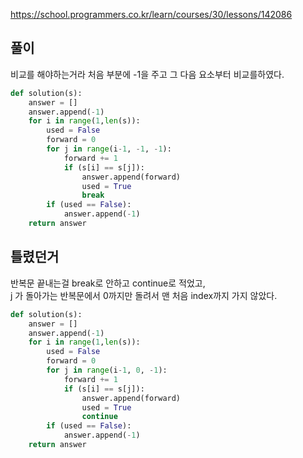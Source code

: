 https://school.programmers.co.kr/learn/courses/30/lessons/142086

풀이
-------------
비교를 해야하는거라 처음 부분에 -1을 주고 그 다음 요소부터 비교를하였다.

```python
def solution(s):
    answer = []
    answer.append(-1)
    for i in range(1,len(s)):
        used = False
        forward = 0
        for j in range(i-1, -1, -1):
            forward += 1
            if (s[i] == s[j]):
                answer.append(forward)
                used = True
                break
        if (used == False):
            answer.append(-1)
    return answer
```

틀렸던거
-------------
반복문 끝내는걸 break로 안하고 continue로 적었고,<br>
j 가 돌아가는 반복문에서 0까지만 돌려서 맨 처음 index까지 가지 않았다.

```python
def solution(s):
    answer = []
    answer.append(-1)
    for i in range(1,len(s)):
        used = False
        forward = 0
        for j in range(i-1, 0, -1):
            forward += 1
            if (s[i] == s[j]):
                answer.append(forward)
                used = True
                continue
        if (used == False):
            answer.append(-1)
    return answer
```